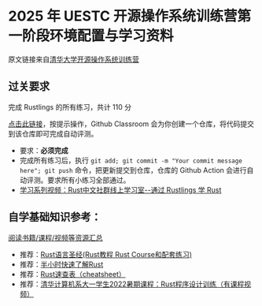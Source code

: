 # 2025 年 UESTC 开源操作系统训练营第一阶段环境配置与学习资料

原文链接来自[清华大学开源操作系统训练营](https://github.com/LearningOS/rust-based-os-comp2024/blob/main/2024-spring-scheduling-1.md?plain=1)

## 过关要求

完成 Rustlings 的所有练习，共计 110 分

[点击此链接](https://classroom.github.com/a/k4hjT48S)，按提示操作，Github Classroom 会为你创建一个仓库，将代码提交到该仓库即可完成自动评测。

- 要求：**必须完成**
- 完成所有练习后，执行 `git add; git commit -m "Your commit message here"; git push` 命令，把更新提交到仓库，仓库的 Github
  Action 会进行自动评测。要求所有小练习全部通过。
- [学习系列视频：Rust中文社群线上学习室--通过 Rustlings 学 Rust](https://space.bilibili.com/24917186/search/dynamic?keyword=rustlings)

## 自学基础知识参考：

[阅读书籍/课程/视频等资源汇总](https://github.com/rcore-os/rCore/wiki/study-resource-of-system-programming-in-RUST)

- 推荐：[Rust语言圣经(Rust教程 Rust Course和配套练习)](https://course.rs/)
- 推荐：[半小时快速了解Rust](https://fasterthanli.me/articles/a-half-hour-to-learn-rust)
- 推荐：[Rust速查表（cheatsheet）](https://cheats.rs/)
- 推荐：[清华计算机系大一学生2022暑期课程：Rust程序设计训练（有课程视频）](https://lab.cs.tsinghua.edu.cn/rust/)
